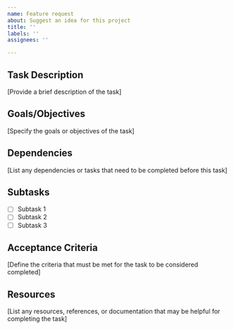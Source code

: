 ```yaml
---
name: Feature request
about: Suggest an idea for this project
title: ''
labels: ''
assignees: ''

---
```


## Task Description

[Provide a brief description of the task]

## Goals/Objectives

[Specify the goals or objectives of the task]

## Dependencies

[List any dependencies or tasks that need to be completed before this task]

## Subtasks

- [ ] Subtask 1
- [ ] Subtask 2
- [ ] Subtask 3

## Acceptance Criteria

[Define the criteria that must be met for the task to be considered completed]

## Resources

[List any resources, references, or documentation that may be helpful for completing the task]
